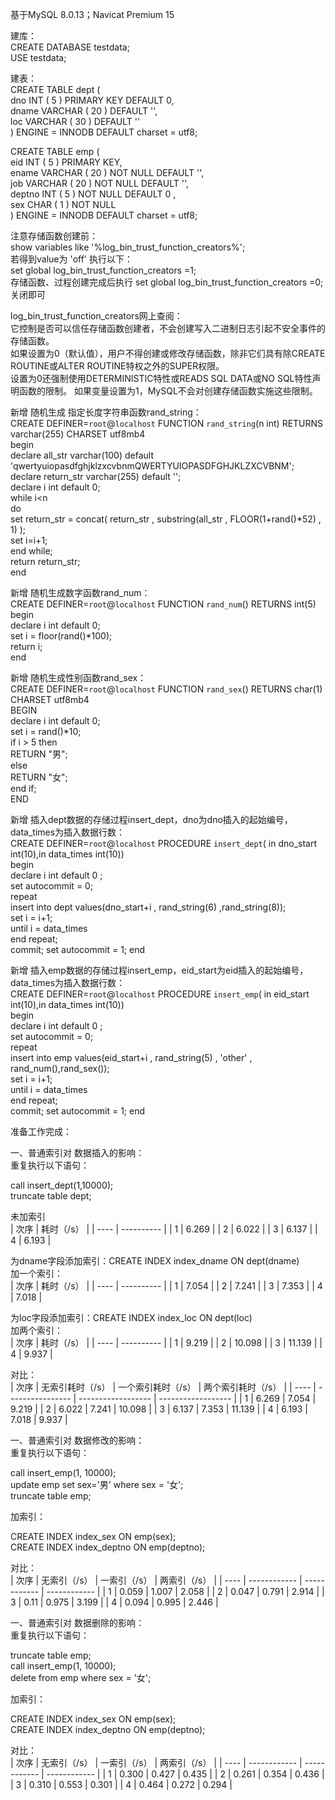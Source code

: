 基于MySQL 8.0.13；Navicat Premium 15   

建库：  
CREATE DATABASE testdata;  
USE testdata;  

建表：  
CREATE TABLE dept (   
  dno INT ( 5 ) PRIMARY KEY DEFAULT 0,  
  dname VARCHAR ( 20 ) DEFAULT '',  
  loc VARCHAR ( 30 ) DEFAULT ''   
) ENGINE = INNODB DEFAULT charset = utf8;

CREATE TABLE emp (  
	eid INT ( 5 ) PRIMARY KEY,  
	ename VARCHAR ( 20 ) NOT NULL DEFAULT '',  
	job VARCHAR ( 20 ) NOT NULL DEFAULT '',  
	deptno INT ( 5 ) NOT NULL DEFAULT 0 ,  
	sex  CHAR ( 1 ) NOT NULL    
) ENGINE = INNODB DEFAULT charset = utf8;

注意存储函数创建前：  
show variables like '%log_bin_trust_function_creators%';  
若得到value为 'off' 执行以下：  
  set global log_bin_trust_function_creators =1;   
  存储函数、过程创建完成后执行 set global log_bin_trust_function_creators =0;关闭即可  
  
log_bin_trust_function_creators网上查阅：  
它控制是否可以信任存储函数创建者，不会创建写入二进制日志引起不安全事件的存储函数。  
如果设置为0（默认值），用户不得创建或修改存储函数，除非它们具有除CREATE ROUTINE或ALTER ROUTINE特权之外的SUPER权限。   
设置为0还强制使用DETERMINISTIC特性或READS SQL DATA或NO SQL特性声明函数的限制。 如果变量设置为1，MySQL不会对创建存储函数实施这些限制。


新增 随机生成 指定长度字符串函数rand_string：  
CREATE DEFINER=`root`@`localhost` FUNCTION `rand_string`(n int) RETURNS varchar(255) CHARSET utf8mb4  
begin  
             declare all_str varchar(100) default 'qwertyuiopasdfghjklzxcvbnmQWERTYUIOPASDFGHJKLZXCVBNM';  
             declare return_str varchar(255) default  '';  
             declare i int default 0;  
             while i<n  
                 do  
                     set return_str = concat( return_str , substring(all_str , FLOOR(1+rand()*52) , 1)  );  
                     set i=i+1;  
             end while;   
             return  return_str;  
end  

新增 随机生成数字函数rand_num：  
CREATE DEFINER=`root`@`localhost` FUNCTION `rand_num`() RETURNS int(5)  
begin  
                declare i int default 0;  
                set i = floor(rand()*100);  
                return i;  
end  

新增 随机生成性别函数rand_sex：  
CREATE DEFINER=`root`@`localhost` FUNCTION `rand_sex`() RETURNS char(1) CHARSET utf8mb4  
BEGIN  
		declare i int default 0;  
		set i = rand()*10;  
		if i > 5 then  
			RETURN "男";  
		else   
			RETURN "女";  
		end if;  
END  

新增 插入dept数据的存储过程insert_dept，dno为dno插入的起始编号，data_times为插入数据行数：  
CREATE DEFINER=`root`@`localhost` PROCEDURE `insert_dept`( in dno_start int(10),in data_times int(10))  
begin  
            declare i int default 0 ;  
            set autocommit = 0;  
            repeat  
                insert into dept values(dno_start+i , rand_string(6) ,rand_string(8));  
                set i = i+1;  
                until i = data_times  
            end repeat;  
            commit;
	    set autocommit = 1; 
end  

新增 插入emp数据的存储过程insert_emp，eid_start为eid插入的起始编号，data_times为插入数据行数：  
CREATE DEFINER=`root`@`localhost` PROCEDURE `insert_emp`( in eid_start int(10),in data_times int(10))  
begin  
            declare i int default 0 ;  
            set autocommit = 0;  
            repeat  
                insert into emp values(eid_start+i , rand_string(5) , 'other' , rand_num(),rand_sex());  
                set i = i+1;  
                until i = data_times  
            end repeat;  
            commit;
	    set autocommit = 1;
end  

准备工作完成：  

一、普通索引对 数据插入的影响：  
重复执行以下语句：  

call insert_dept(1,10000);  
truncate table dept;  
  
未加索引  
| 次序 | 耗时（/s） |
| ---- | ---------- |
| 1    | 6.269      |
| 2    | 6.022      |
| 3    | 6.137      |
| 4    | 6.193      |


为dname字段添加索引：CREATE INDEX index_dname ON dept(dname)  
加一个索引：  
| 次序 | 耗时（/s） |
| ---- | ---------- |
| 1    | 7.054      |
| 2    | 7.241      |
| 3    | 7.353      |
| 4    | 7.018      |
  

为loc字段添加索引：CREATE INDEX index_loc ON dept(loc)  
加两个索引：  
| 次序 | 耗时（/s） |
| ---- | ---------- |
| 1    | 9.219      |
| 2    | 10.098     |
| 3    | 11.139     |
| 4    | 9.937      |

对比：  
| 次序 | 无索引耗时（/s） | 一个索引耗时（/s） | 两个索引耗时（/s） |
| ---- | ---------------- | ------------------ | ------------------ |
| 1    | 6.269            | 7.054              | 9.219              |
| 2    | 6.022            | 7.241              | 10.098             |
| 3    | 6.137            | 7.353              | 11.139             |
| 4    | 6.193            | 7.018              | 9.937              |





一、普通索引对 数据修改的影响：    
重复执行以下语句：   

call insert_emp(1, 10000);  
update emp set sex='男' where sex = '女';  
truncate table emp;  

加索引：  

CREATE INDEX index_sex ON emp(sex);  
CREATE INDEX index_deptno ON emp(deptno);  

对比：  
| 次序 | 无索引（/s） | 一索引（/s） | 两索引（/s） |
| ---- | ------------ | ------------ | ------------ |
| 1    | 0.059        | 1.007        | 2.058        |
| 2    | 0.047        | 0.791        | 2.914        |
| 3    | 0.11         | 0.975        | 3.199        |
| 4    | 0.094        | 0.995        | 2.446        |



一、普通索引对 数据删除的影响：    
重复执行以下语句：   

truncate table emp;  
call insert_emp(1, 10000);  
delete from emp where sex = '女';  


加索引：  

CREATE INDEX index_sex ON emp(sex);  
CREATE INDEX index_deptno ON emp(deptno);  

对比：  
| 次序 | 无索引（/s） | 一索引（/s） | 两索引（/s） |
| ---- | ------------ | ------------ | ------------ |
| 1    | 0.300        | 0.427        | 0.435        |
| 2    | 0.261        | 0.354        | 0.436        |
| 3    | 0.310        | 0.553        | 0.301        |
| 4    | 0.464        | 0.272        | 0.294        |

